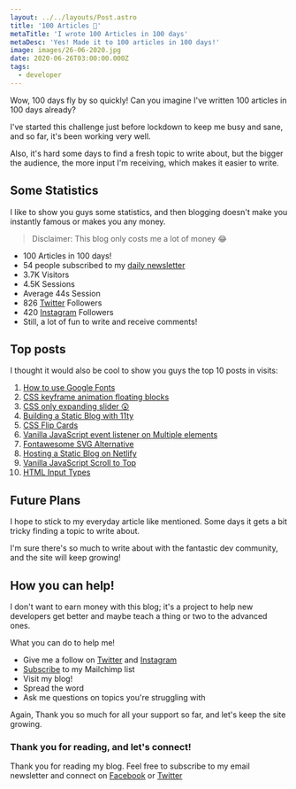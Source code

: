 ```yaml
---
layout: ../../layouts/Post.astro
title: '100 Articles 🥳'
metaTitle: 'I wrote 100 Articles in 100 days'
metaDesc: 'Yes! Made it to 100 articles in 100 days!'
image: images/26-06-2020.jpg
date: 2020-06-26T03:00:00.000Z
tags:
  - developer
---
```


Wow, 100 days fly by so quickly! Can you imagine I've written 100 articles in 100 days already?

I've started this challenge just before lockdown to keep me busy and sane, and so far, it's been working very well.

Also, it's hard some days to find a fresh topic to write about, but the bigger the audience, the more input I'm receiving, which makes it easier to write.

## Some Statistics

I like to show you guys some statistics, and then blogging doesn't make you instantly famous or makes you any money.

> Disclaimer: This blog only costs me a lot of money 😂

- 100 Articles in 100 days!
- 54 people subscribed to my [daily newsletter](http://eepurl.com/gXF0LP)
- 3.7K Visitors
- 4.5K Sessions
- Average 44s Session
- 826 [Twitter](https://twitter.com/DailyDevTips1) Followers
- 420 [Instagram](https://www.instagram.com/dailydevtipsblog/) Followers
- Still, a lot of fun to write and receive comments!

## Top posts

I thought it would also be cool to show you guys the top 10 posts in visits:

1. [How to use Google Fonts](https://daily-dev-tips.com/posts/how-to-use-google-fonts/)
2. [CSS keyframe animation floating blocks](https://daily-dev-tips.com/posts/css-keyframe-animation-floating-blocks/)
3. [CSS only expanding slider 😲](https://daily-dev-tips.com/posts/css-only-expanding-slider/)
4. [Building a Static Blog with 11ty](https://daily-dev-tips.com/posts/building-a-static-blog-with-11ty/)
5. [CSS Flip Cards](https://daily-dev-tips.com/posts/css-flip-cards/)
6. [Vanilla JavaScript event listener on Multiple elements](https://daily-dev-tips.com/posts/vanilla-javascript-event-listener-on-multiple-elements/)
7. [Fontawesome SVG Alternative](https://daily-dev-tips.com/posts/fontawesome-svg-alternative/)
8. [Hosting a Static Blog on Netlify](https://daily-dev-tips.com/posts/hosting-a-static-blog-on-netlify/)
9. [Vanilla JavaScript Scroll to Top](https://daily-dev-tips.com/posts/vanilla-javascript-scroll-to-top/)
10. [HTML Input Types](https://daily-dev-tips.com/posts/html-input-types/)

## Future Plans

I hope to stick to my everyday article like mentioned. Some days it gets a bit tricky finding a topic to write about.

I'm sure there's so much to write about with the fantastic dev community, and the site will keep growing!

## How you can help!

I don't want to earn money with this blog; it's a project to help new developers get better and maybe teach a thing or two to the advanced ones.

What you can do to help me!

- Give me a follow on [Twitter](https://twitter.com/DailyDevTips1) and [Instagram](https://www.instagram.com/dailydevtipsblog/)
- [Subscribe](http://eepurl.com/gXF0LP) to my Mailchimp list
- Visit my blog!
- Spread the word
- Ask me questions on topics you're struggling with

Again, Thank you so much for all your support so far, and let's keep the site growing.

### Thank you for reading, and let's connect!

Thank you for reading my blog. Feel free to subscribe to my email newsletter and connect on [Facebook](https://www.facebook.com/DailyDevTipsBlog) or [Twitter](https://twitter.com/DailyDevTips1)
